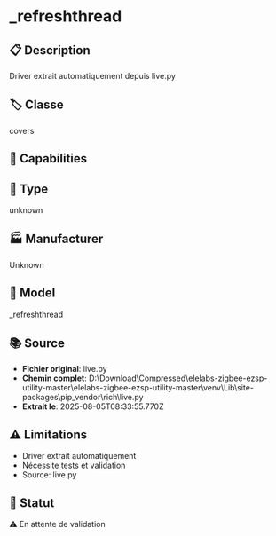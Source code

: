 # _refreshthread

## 📋 Description
Driver extrait automatiquement depuis live.py

## 🏷️ Classe
covers

## 🔧 Capabilities


## 📡 Type
unknown

## 🏭 Manufacturer
Unknown

## 📱 Model
_refreshthread

## 📚 Source
- **Fichier original**: live.py
- **Chemin complet**: D:\Download\Compressed\elelabs-zigbee-ezsp-utility-master\elelabs-zigbee-ezsp-utility-master\venv\Lib\site-packages\pip\_vendor\rich\live.py
- **Extrait le**: 2025-08-05T08:33:55.770Z

## ⚠️ Limitations
- Driver extrait automatiquement
- Nécessite tests et validation
- Source: live.py

## 🚀 Statut
⚠️ En attente de validation
